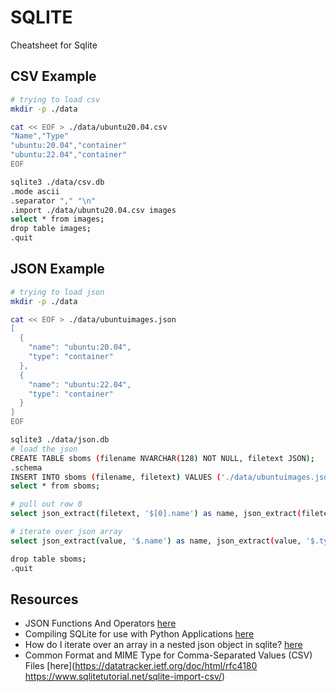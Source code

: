 # SQLITE

Cheatsheet for Sqlite

## CSV Example

```sh
# trying to load csv
mkdir -p ./data

cat << EOF > ./data/ubuntu20.04.csv
"Name","Type"
"ubuntu:20.04","container"
"ubuntu:22.04","container"
EOF

sqlite3 ./data/csv.db
.mode ascii
.separator "," "\n"
.import ./data/ubuntu20.04.csv images
select * from images;
drop table images;
.quit
```

## JSON Example

```sh
# trying to load json
mkdir -p ./data

cat << EOF > ./data/ubuntuimages.json
[
  {
    "name": "ubuntu:20.04",
    "type": "container"
  },
  {
    "name": "ubuntu:22.04",
    "type": "container"
  }
]
EOF

sqlite3 ./data/json.db
# load the json
CREATE TABLE sboms (filename NVARCHAR(128) NOT NULL, filetext JSON);
.schema 
INSERT INTO sboms (filename, filetext) VALUES ('./data/ubuntuimages.json', readfile('./data/ubuntuimages.json')); 
select * from sboms;

# pull out row 0
select json_extract(filetext, '$[0].name') as name, json_extract(filetext, '$[0].type') as type from sboms;

# iterate over json array
select json_extract(value, '$.name') as name, json_extract(value, '$.type') as type from sboms s, json_each(json_extract(s.filetext, '$'));

drop table sboms;
.quit
```


## Resources

* JSON Functions And Operators [here](https://www.sqlite.org/json1.html)
* Compiling SQLite for use with Python Applications [here](https://charlesleifer.com/blog/compiling-sqlite-for-use-with-python-applications/)
* How do I iterate over an array in a nested json object in sqlite? [here](https://stackoverflow.com/questions/67814988/how-do-i-iterate-over-an-array-in-a-nested-json-object-in-sqlite)
* Common Format and MIME Type for Comma-Separated Values (CSV) Files [here](https://datatracker.ietf.org/doc/html/rfc4180
https://www.sqlitetutorial.net/sqlite-import-csv/)
